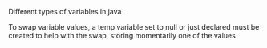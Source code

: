 Different types of variables in java

To swap variable values, a temp variable set to null or just declared must be created to help with the swap, storing
momentarily one of the values
